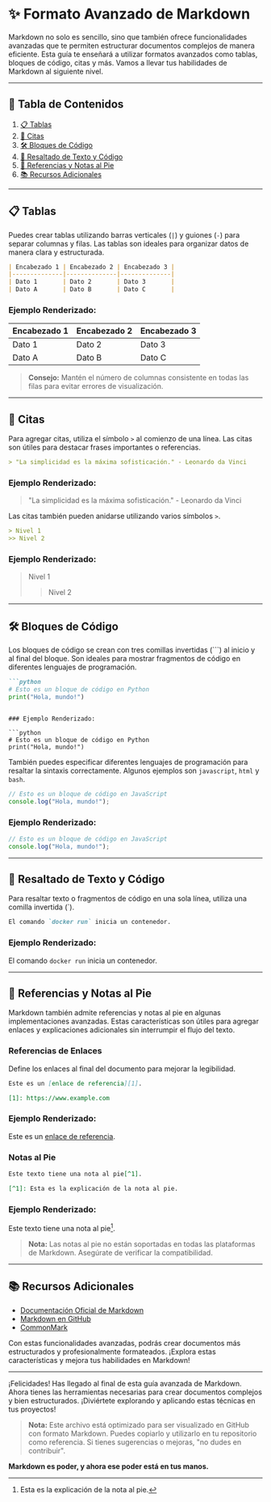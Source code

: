 # ✨ **Formato Avanzado de Markdown**

Markdown no solo es sencillo, sino que también ofrece funcionalidades avanzadas que te permiten estructurar documentos complejos de manera eficiente. Esta guía te enseñará a utilizar formatos avanzados como tablas, bloques de código, citas y más. Vamos a llevar tus habilidades de Markdown al siguiente nivel.

---

## 📑 **Tabla de Contenidos**

1. [📋 Tablas](#-tablas)
2. [📝 Citas](#-citas)
3. [🛠️ Bloques de Código](#%EF%B8%8F-bloques-de-c%C3%B3digo)
4. [📂 Resaltado de Texto y Código](#-resaltado-de-texto-y-c%C3%B3digo)
5. [🔗 Referencias y Notas al Pie](#-referencias-y-notas-al-pie)
6. [📚 Recursos Adicionales](#-recursos-adicionales)

---

## 📋 **Tablas**

Puedes crear tablas utilizando barras verticales (`|`) y guiones (`-`) para separar columnas y filas. Las tablas son ideales para organizar datos de manera clara y estructurada.

```markdown
| Encabezado 1 | Encabezado 2 | Encabezado 3 |
|--------------|--------------|--------------|
| Dato 1       | Dato 2       | Dato 3       |
| Dato A       | Dato B       | Dato C       |
```

### Ejemplo Renderizado:

| Encabezado 1 | Encabezado 2 | Encabezado 3 |
|--------------|--------------|--------------|
| Dato 1       | Dato 2       | Dato 3       |
| Dato A       | Dato B       | Dato C       |

> **Consejo:** Mantén el número de columnas consistente en todas las filas para evitar errores de visualización.

---

## 📝 **Citas**

Para agregar citas, utiliza el símbolo `>` al comienzo de una línea. Las citas son útiles para destacar frases importantes o referencias.

```markdown
> "La simplicidad es la máxima sofisticación." - Leonardo da Vinci
```

### Ejemplo Renderizado:

> "La simplicidad es la máxima sofisticación." - Leonardo da Vinci

Las citas también pueden anidarse utilizando varios símbolos `>`.

```markdown
> Nivel 1
>> Nivel 2
```

### Ejemplo Renderizado:

> Nivel 1  
>> Nivel 2

---

## 🛠️ **Bloques de Código**

Los bloques de código se crean con tres comillas invertidas (\`\`\`) al inicio y al final del bloque. Son ideales para mostrar fragmentos de código en diferentes lenguajes de programación.

```markdown
```python
# Esto es un bloque de código en Python
print("Hola, mundo!")
```
```

### Ejemplo Renderizado:

```python
# Esto es un bloque de código en Python
print("Hola, mundo!")
```

También puedes especificar diferentes lenguajes de programación para resaltar la sintaxis correctamente. Algunos ejemplos son `javascript`, `html` y `bash`.

```javascript
// Esto es un bloque de código en JavaScript
console.log("Hola, mundo!");
```

### Ejemplo Renderizado:

```javascript
// Esto es un bloque de código en JavaScript
console.log("Hola, mundo!");
```

---

## 📂 **Resaltado de Texto y Código**

Para resaltar texto o fragmentos de código en una sola línea, utiliza una comilla invertida (`).

```markdown
El comando `docker run` inicia un contenedor.
```

### Ejemplo Renderizado:

El comando `docker run` inicia un contenedor.

---

## 🔗 **Referencias y Notas al Pie**

Markdown también admite referencias y notas al pie en algunas implementaciones avanzadas. Estas características son útiles para agregar enlaces y explicaciones adicionales sin interrumpir el flujo del texto.

### **Referencias de Enlaces**
Define los enlaces al final del documento para mejorar la legibilidad.

```markdown
Este es un [enlace de referencia][1].

[1]: https://www.example.com
```

### Ejemplo Renderizado:

Este es un [enlace de referencia][1].

[1]: https://www.example.com

### **Notas al Pie**

```markdown
Este texto tiene una nota al pie[^1].

[^1]: Esta es la explicación de la nota al pie.
```

### Ejemplo Renderizado:

Este texto tiene una nota al pie[^1].

[^1]: Esta es la explicación de la nota al pie.

> **Nota:** Las notas al pie no están soportadas en todas las plataformas de Markdown. Asegúrate de verificar la compatibilidad.

---

## 📚 **Recursos Adicionales**

- [Documentación Oficial de Markdown](https://www.markdownguide.org)
- [Markdown en GitHub](https://docs.github.com/en/github/writing-on-github)
- [CommonMark](https://commonmark.org/)

Con estas funcionalidades avanzadas, podrás crear documentos más estructurados y profesionalmente formateados. ¡Explora estas características y mejora tus habilidades en Markdown!

---

¡Felicidades! Has llegado al final de esta guía avanzada de Markdown. Ahora tienes las herramientas necesarias para crear documentos complejos y bien estructurados. ¡Diviértete explorando y aplicando estas técnicas en tus proyectos!

> **Nota:** Este archivo está optimizado para ser visualizado en GitHub con formato Markdown. Puedes copiarlo y utilizarlo en tu repositorio como referencia. Si tienes sugerencias o mejoras, "no dudes en contribuir".

**Markdown es poder, y ahora ese poder está en tus manos.**

